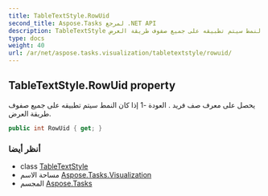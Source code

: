 ```yaml
---
title: TableTextStyle.RowUid
second_title: Aspose.Tasks لمرجع .NET API
description: TableTextStyle ملكية. يحصل على معرف صف فريد . العودة 1 إذا كان النمط سيتم تطبيقه على جميع صفوف طريقة العرض.
type: docs
weight: 40
url: /ar/net/aspose.tasks.visualization/tabletextstyle/rowuid/
---
```

## TableTextStyle.RowUid property

يحصل على معرف صف فريد . العودة -1 إذا كان النمط سيتم تطبيقه على جميع صفوف طريقة العرض.

```csharp
public int RowUid { get; }
```

### أنظر أيضا

* class [TableTextStyle](../)
* مساحة الاسم [Aspose.Tasks.Visualization](../../tabletextstyle/)
* المجسم [Aspose.Tasks](../../../)


